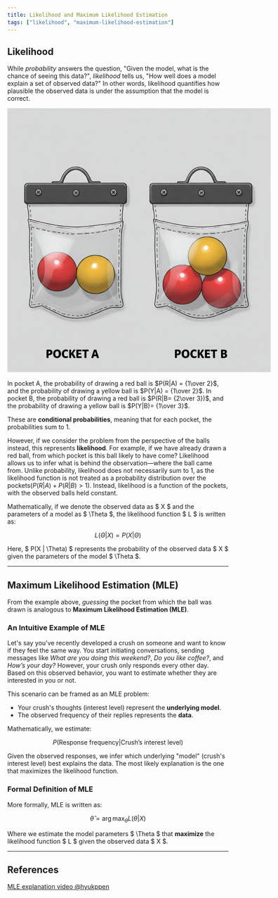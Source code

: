 ```yaml
---
title: Likelihood and Maximum Likelihood Estimation
tags: ["likelihood", "maximum-likelihood-estimation"]
---
```


## **Likelihood**
While *probability* answers the question, "Given the model, what is the chance of seeing this data?", *likelihood* tells us, "How well does a model explain a set of observed data?" In other words, likelihood quantifies how plausible the observed data is under the assumption that the model is correct.

<img src="./pockets.jpg" alt="pockets for understanding likelihood and probability" style="max-width:600px; height:auto;">

In pocket A, the probability of drawing a red ball is $P(R|A) = {1\over 2}$, and the probability of drawing a yellow ball is $P(Y|A) = {1\over 2}$. 
In pocket B, the probability of drawing a red ball is $P(R|B= {2\over 3})$, and the probability of drawing a yellow ball is $P(Y|B)= {1\over 3}$. 

These are **conditional probabilities**, meaning that for each pocket, the probabilities sum to 1.

However, if we consider the problem from the perspective of the balls instead, this represents **likelihood**. For example, if we have already drawn a red ball, from which pocket is this ball likely to have come? Likelihood allows us to infer what is behind the observation—where the ball came from. Unlike probability, likelihood does not necessarily sum to 1, as the likelihood function is not treated as a probability distribution over the pockets($P(R|A)+P(R|B) >1$). Instead, likelihood is a function of the pockets, with the observed balls held constant.

Mathematically, if we denote the observed data as $ X $ and the parameters of a model as $ \Theta $, the likelihood function $ L $ is written as:

$$ L(\Theta | X) = P(X | \Theta) $$

Here, $ P(X | \Theta) $ represents the probability of the observed data $ X $ given the parameters of the model $ \Theta $.

---

## **Maximum Likelihood Estimation (MLE)**
From the example above, *guessing* the pocket from which the ball was drawn is analogous to **Maximum Likelihood Estimation (MLE)**.

### **An Intuitive Example of MLE**
Let's say you've recently developed a crush on someone and want to know if they feel the same way. You start initiating conversations, sending messages like *What are you doing this weekend?*, *Do you like coffee?*, and *How’s your day?* However, your crush only responds every other day. Based on this observed behavior, you want to estimate whether they are interested in you or not.

This scenario can be framed as an MLE problem:
- Your crush's thoughts (interest level) represent the **underlying model**.
- The observed frequency of their replies represents the **data**.

Mathematically, we estimate:

$$ P(\text{Response frequency} | \text{Crush's interest level}) $$

Given the observed responses, we infer which underlying "model" (crush's interest level) best explains the data. The most likely explanation is the one that maximizes the likelihood function.

### **Formal Definition of MLE**
More formally, MLE is written as:

$$ \hat{\theta} = \arg\max_{\theta} L(\theta | X) $$

Where we estimate the model parameters $ \Theta $ that **maximize** the likelihood function $ L $ given the observed data $ X $.

---

## **References**

<a href="https://youtu.be/M6Hf6R8byvM?si=DbDGJzD7Nw9zV17w">MLE explanation video @hyukppen
</a>